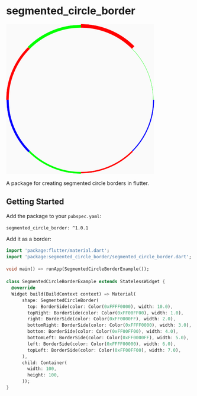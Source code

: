 # segmented_circle_border

![](https://raw.githubusercontent.com/ZadenRB/segmented_circle_border/master/Segmented%20Circle%20Border.png)

A package for creating segmented circle borders in flutter.

## Getting Started

Add the package to your `pubspec.yaml`:

`segmented_circle_border: ^1.0.1 `

Add it as a border:

```dart
import 'package:flutter/material.dart';
import 'package:segmented_circle_border/segmented_circle_border.dart';

void main() => runApp(SegmentedCircleBorderExample());

class SegmentedCircleBorderExample extends StatelessWidget {
  @override
  Widget build(BuildContext context) => Material(
      shape: SegmentedCircleBorder(
        top: BorderSide(color: Color(0xFFFF0000), width: 10.0),
        topRight: BorderSide(color: Color(0xFF00FF00), width: 1.0),
        right: BorderSide(color: Color(0xFF0000FF), width: 2.0),
        bottomRight: BorderSide(color: Color(0xFFFF0000), width: 3.0),
        bottom: BorderSide(color: Color(0xFF00FF00), width: 4.0),
        bottomLeft: BorderSide(color: Color(0xFF0000FF), width: 5.0),
        left: BorderSide(color: Color(0xFFFF00000), width: 6.0),
        topLeft: BorderSide(color: Color(0xFF00FF00), width: 7.0),
      ),
      child: Container(
        width: 100,
        height: 100,
      ));
}
```

